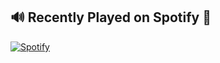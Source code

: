 ##  🔊 Recently Played on Spotify 🤘

[![Spotify](https://spotify-fawn-five.vercel.app/api/spotify)](https://open.spotify.com/user/k5e3zcbfdhhz98enp1ru44rir)

